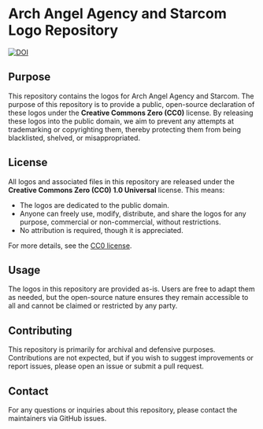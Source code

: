 # Arch Angel Agency and Starcom Logo Repository

[![DOI](https://zenodo.org/badge/1030457771.svg)](https://doi.org/10.5281/zenodo.16706674)

## Purpose
This repository contains the logos for Arch Angel Agency and Starcom. The purpose of this repository is to provide a public, open-source declaration of these logos under the **Creative Commons Zero (CC0)** license. By releasing these logos into the public domain, we aim to prevent any attempts at trademarking or copyrighting them, thereby protecting them from being blacklisted, shelved, or misappropriated.

## License
All logos and associated files in this repository are released under the **Creative Commons Zero (CC0) 1.0 Universal** license. This means:

- The logos are dedicated to the public domain.
- Anyone can freely use, modify, distribute, and share the logos for any purpose, commercial or non-commercial, without restrictions.
- No attribution is required, though it is appreciated.

For more details, see the [CC0 license](https://creativecommons.org/publicdomain/zero/1.0/).

## Usage
The logos in this repository are provided as-is. Users are free to adapt them as needed, but the open-source nature ensures they remain accessible to all and cannot be claimed or restricted by any party.

## Contributing
This repository is primarily for archival and defensive purposes. Contributions are not expected, but if you wish to suggest improvements or report issues, please open an issue or submit a pull request.

## Contact
For any questions or inquiries about this repository, please contact the maintainers via GitHub issues.

